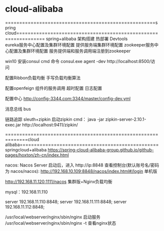 # cloud-alibaba
=====================================================spring cloud================================================================
spring+alibaba 架构搭建
热部署 Devtools  
eureka服务中心配置及集群环境配置
提供服务端集群环境配置
zookeeper服务中心配置及集群环境配置
服务提供端和服务调用端注册到zookeeper

win10 安装consul 
cmd 命令 consul.exe agent -dev 
http://localhost:8500/访问

配置Ribbon负载均衡 手写负载均衡算法

配置openfeign 组件的服务调用 超时配置 日志配置

配置中心
http://config-3344.com:3344/master/config-dev.yml

消息总线
bus


链路追踪
sleuth+zipkin
启动zipkin  cmd： java -jar zipkin-server-2.10.1-exec.jar
http://localhost:9411/zipkin/


==============================================================cloud alibaba=================================================
springcloud+alibaba
https://spring-cloud-alibaba-group.github.io/github-pages/hoxton/zh-cn/index.html


nacos:
Nacos Server 启动后，进入 http://ip:8848 查看控制台(默认账号名/密码为 nacos/nacos):
http://192.168.10.109:8848/nacos/index.html#/login 单机版

http://192.168.11.120:1111/nacos 集群版+Nginx负载均衡

mysql：192.168.11.110

server 192.168.11.110:8848;
server 192.168.11.111:8848;
server 192.168.11.112:8848;

/usr/local/webserver/nginx/sbin/nginx 启动服务
/usr/local/webserver/nginx/sbin/nginx -t 查看nginx状态


